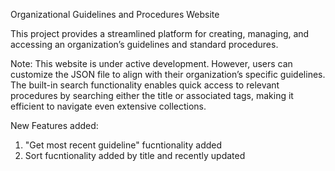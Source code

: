 Organizational Guidelines and Procedures Website

This project provides a streamlined platform for creating, managing, and accessing an organization’s guidelines and standard procedures.

Note: This website is under active development. However, users can customize the JSON file to align with their organization’s specific guidelines. The built-in search functionality enables quick access to relevant procedures by searching either the title or associated tags, making it efficient to navigate even extensive collections.

New Features added:

1. "Get most recent guideline" fucntionality added
2. Sort fucntionality added by title and recently updated
